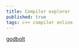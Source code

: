 ```yaml
---
title: Compiler explorer
published: true
tags: c++ compiler online 
---
```

[godbolt](https://godbolt.org/g/syhzgm)
